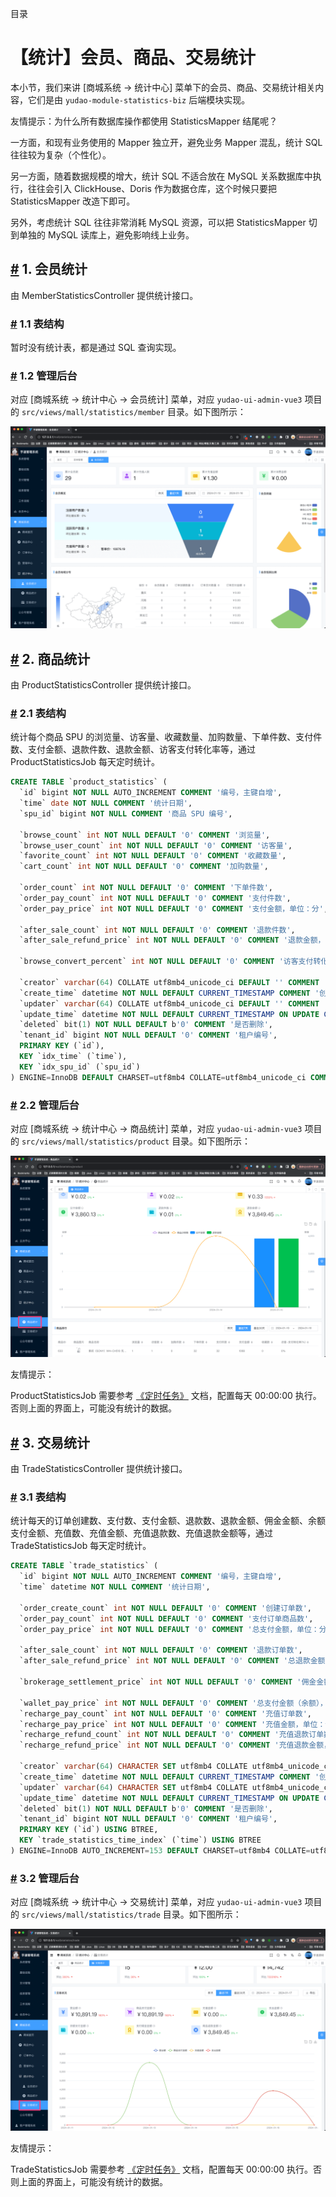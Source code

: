 目录

# 【统计】会员、商品、交易统计

本小节，我们来讲 \[商城系统 -> 统计中心\] 菜单下的会员、商品、交易统计相关内容，它们是由 `yudao-module-statistics-biz` 后端模块实现。

友情提示：为什么所有数据库操作都使用 StatisticsMapper 结尾呢？

一方面，和现有业务使用的 Mapper 独立开，避免业务 Mapper 混乱，统计 SQL 往往较为复杂（个性化）。

另一方面，随着数据规模的增大，统计 SQL 不适合放在 MySQL 关系数据库中执行，往往会引入 ClickHouse、Doris 作为数据仓库，这个时候只要把 StatisticsMapper 改造下即可。

另外，考虑统计 SQL 往往非常消耗 MySQL 资源，可以把 StatisticsMapper 切到单独的 MySQL 读库上，避免影响线上业务。

## [#](#_1-会员统计) 1. 会员统计

由 MemberStatisticsController 提供统计接口。

### [#](#_1-1-表结构) 1.1 表结构

暂时没有统计表，都是通过 SQL 查询实现。

### [#](#_1-2-管理后台) 1.2 管理后台

对应 \[商城系统 -> 统计中心 -> 会员统计\] 菜单，对应 `yudao-ui-admin-vue3` 项目的 `src/views/mall/statistics/member` 目录。如下图所示：

![会员统计](./static/会员统计.png)

## [#](#_2-商品统计) 2. 商品统计

由 ProductStatisticsController 提供统计接口。

### [#](#_2-1-表结构) 2.1 表结构

统计每个商品 SPU 的浏览量、访客量、收藏数量、加购数量、下单件数、支付件数、支付金额、退款件数、退款金额、访客支付转化率等，通过 ProductStatisticsJob 每天定时统计。

```sql
CREATE TABLE `product_statistics` (
  `id` bigint NOT NULL AUTO_INCREMENT COMMENT '编号，主键自增',
  `time` date NOT NULL COMMENT '统计日期',
  `spu_id` bigint NOT NULL COMMENT '商品 SPU 编号',
  
  `browse_count` int NOT NULL DEFAULT '0' COMMENT '浏览量',
  `browse_user_count` int NOT NULL DEFAULT '0' COMMENT '访客量',
  `favorite_count` int NOT NULL DEFAULT '0' COMMENT '收藏数量',
  `cart_count` int NOT NULL DEFAULT '0' COMMENT '加购数量',
  
  `order_count` int NOT NULL DEFAULT '0' COMMENT '下单件数',
  `order_pay_count` int NOT NULL DEFAULT '0' COMMENT '支付件数',
  `order_pay_price` int NOT NULL DEFAULT '0' COMMENT '支付金额，单位：分',
  
  `after_sale_count` int NOT NULL DEFAULT '0' COMMENT '退款件数',
  `after_sale_refund_price` int NOT NULL DEFAULT '0' COMMENT '退款金额，单位：分',
  
  `browse_convert_percent` int NOT NULL DEFAULT '0' COMMENT '访客支付转化率（百分比）',
  
  `creator` varchar(64) COLLATE utf8mb4_unicode_ci DEFAULT '' COMMENT '创建者',
  `create_time` datetime NOT NULL DEFAULT CURRENT_TIMESTAMP COMMENT '创建时间',
  `updater` varchar(64) COLLATE utf8mb4_unicode_ci DEFAULT '' COMMENT '更新者',
  `update_time` datetime NOT NULL DEFAULT CURRENT_TIMESTAMP ON UPDATE CURRENT_TIMESTAMP COMMENT '更新时间',
  `deleted` bit(1) NOT NULL DEFAULT b'0' COMMENT '是否删除',
  `tenant_id` bigint NOT NULL DEFAULT '0' COMMENT '租户编号',
  PRIMARY KEY (`id`),
  KEY `idx_time` (`time`),
  KEY `idx_spu_id` (`spu_id`)
) ENGINE=InnoDB DEFAULT CHARSET=utf8mb4 COLLATE=utf8mb4_unicode_ci COMMENT='商品统计表';

```

### [#](#_2-2-管理后台) 2.2 管理后台

对应 \[商城系统 -> 统计中心 -> 商品统计\] 菜单，对应 `yudao-ui-admin-vue3` 项目的 `src/views/mall/statistics/product` 目录。如下图所示：

![商品统计](./static/商品统计.png)

友情提示：

ProductStatisticsJob 需要参考 [《定时任务》](/job) 文档，配置每天 00:00:00 执行。否则上面的界面上，可能没有统计的数据。

## [#](#_3-交易统计) 3. 交易统计

由 TradeStatisticsController 提供统计接口。

### [#](#_3-1-表结构) 3.1 表结构

统计每天的订单创建数、支付数、支付金额、退款数、退款金额、佣金金额、余额支付金额、充值数、充值金额、充值退款数、充值退款金额等，通过 TradeStatisticsJob 每天定时统计。

```sql
CREATE TABLE `trade_statistics` (
  `id` bigint NOT NULL AUTO_INCREMENT COMMENT '编号，主键自增',
  `time` datetime NOT NULL COMMENT '统计日期',
  
  `order_create_count` int NOT NULL DEFAULT '0' COMMENT '创建订单数',
  `order_pay_count` int NOT NULL DEFAULT '0' COMMENT '支付订单商品数',
  `order_pay_price` int NOT NULL DEFAULT '0' COMMENT '总支付金额，单位：分',
  
  `after_sale_count` int NOT NULL DEFAULT '0' COMMENT '退款订单数',
  `after_sale_refund_price` int NOT NULL DEFAULT '0' COMMENT '总退款金额，单位：分',
  
  `brokerage_settlement_price` int NOT NULL DEFAULT '0' COMMENT '佣金金额（已结算），单位：分',
  
  `wallet_pay_price` int NOT NULL DEFAULT '0' COMMENT '总支付金额（余额），单位：分',
  `recharge_pay_count` int NOT NULL DEFAULT '0' COMMENT '充值订单数',
  `recharge_pay_price` int NOT NULL DEFAULT '0' COMMENT '充值金额，单位：分',
  `recharge_refund_count` int NOT NULL DEFAULT '0' COMMENT '充值退款订单数',
  `recharge_refund_price` int NOT NULL DEFAULT '0' COMMENT '充值退款金额，单位：分',

  `creator` varchar(64) CHARACTER SET utf8mb4 COLLATE utf8mb4_unicode_ci DEFAULT '' COMMENT '创建者',
  `create_time` datetime NOT NULL DEFAULT CURRENT_TIMESTAMP COMMENT '创建时间',
  `updater` varchar(64) CHARACTER SET utf8mb4 COLLATE utf8mb4_unicode_ci DEFAULT '' COMMENT '更新者',
  `update_time` datetime NOT NULL DEFAULT CURRENT_TIMESTAMP ON UPDATE CURRENT_TIMESTAMP COMMENT '更新时间',
  `deleted` bit(1) NOT NULL DEFAULT b'0' COMMENT '是否删除',
  `tenant_id` bigint NOT NULL DEFAULT '0' COMMENT '租户编号',
  PRIMARY KEY (`id`) USING BTREE,
  KEY `trade_statistics_time_index` (`time`) USING BTREE
) ENGINE=InnoDB AUTO_INCREMENT=153 DEFAULT CHARSET=utf8mb4 COLLATE=utf8mb4_unicode_ci COMMENT='交易统计表';

```

### [#](#_3-2-管理后台) 3.2 管理后台

对应 \[商城系统 -> 统计中心 -> 交易统计\] 菜单，对应 `yudao-ui-admin-vue3` 项目的 `src/views/mall/statistics/trade` 目录。如下图所示：

![交易统计](./static/交易统计.png)

友情提示：

TradeStatisticsJob 需要参考 [《定时任务》](/job) 文档，配置每天 00:00:00 执行。否则上面的界面上，可能没有统计的数据。